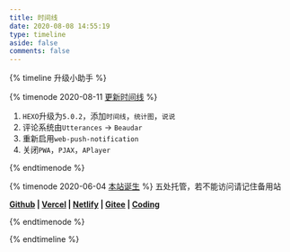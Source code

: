 ```yaml
---
title: 时间线
date: 2020-08-08 14:55:19
type: timeline
aside: false
comments: false
---
```


{% timeline 升级小助手 %}

{% timenode 2020-08-11 [更新时间线](https://ccknbc.github.io) %}

1. `HEXO`升级为`5.0.2`，添加`时间线`，`统计图`，`说说`
2. 评论系统由`Utterances` -> `Beaudar`
3. 重新启用`web-push-notification`
4. 关闭`PWA`，`PJAX`，`APlayer`

{% endtimenode %}

{% timenode 2020-06-04 [本站诞生](https://ccknbc.github.io) %}
五处托管，若不能访问请记住备用站

**[Github](https://ccknbc.github.io/) | [Vercel](https://ccknbc.gitee.io/) | [Netlify](https://blog-ccknbc.netlify.app/) | [Gitee](https://ccknbc.gitee.io/) | [Coding](https://y0znz6.coding-pages.com/)**

{% endtimenode %}

{% endtimeline %}